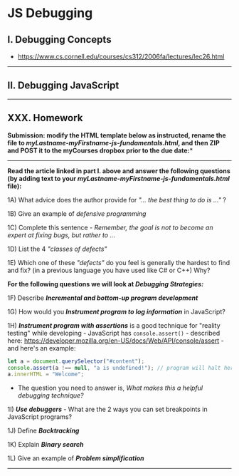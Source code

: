# JS Debugging


## I. Debugging Concepts

- https://www.cs.cornell.edu/courses/cs312/2006fa/lectures/lec26.html

<hr>

## II. Debugging JavaScript

<hr>

## XXX. Homework

**Submission: modify the HTML template below as instructed, rename the file to *myLastname-myFirstname-js-fundamentals.html*, and then ZIP and POST it to the myCourses dropbox prior to the due date:***

<hr>

**Read the article linked in part I. above and answer the following questions (by adding text to your *myLastname-myFirstname-js-fundamentals.html* file):**

1A) What advice does the author provide for *"... the best thing to do is ..."* ?

1B) Give an example of *defensive programming*

1C) Complete this sentence - *Remember, the goal is not to become an expert at fixing bugs, but rather to ...*

1D) List the 4 *"classes of defects"*

1E) Which one of these *"defects"* do you feel is generally the hardest to find and fix? (in a previous language you have used like C# or C++) Why?

**For the following questions we will look at *Debugging Strategies:***

1F) Describe ***Incremental and bottom-up program development***

1G) How would you ***Instrument program to log information*** in JavaScript?

1H) ***Instrument program with assertions*** is a good technique for "reality testing" while developing - JavaScript has `console.assert()` - described here: https://developer.mozilla.org/en-US/docs/Web/API/console/assert - and here's an example:

```js
let a = document.querySelector("#content");
console.assert(a !== null, "a is undefined!"); // program will halt here if a IS null (i.e. if the assertion fails)
a.innerHTML = "Welcome";
```

- The question you need to answer is, *What makes this a helpful debugging technique?*

1I) ***Use debuggers*** - What are the 2 ways you can set breakpoints in JavaScript programs?

1J) Define ***Backtracking***

1K) Explain ***Binary search***

1L) Give an example of ***Problem simplification***

<hr>




